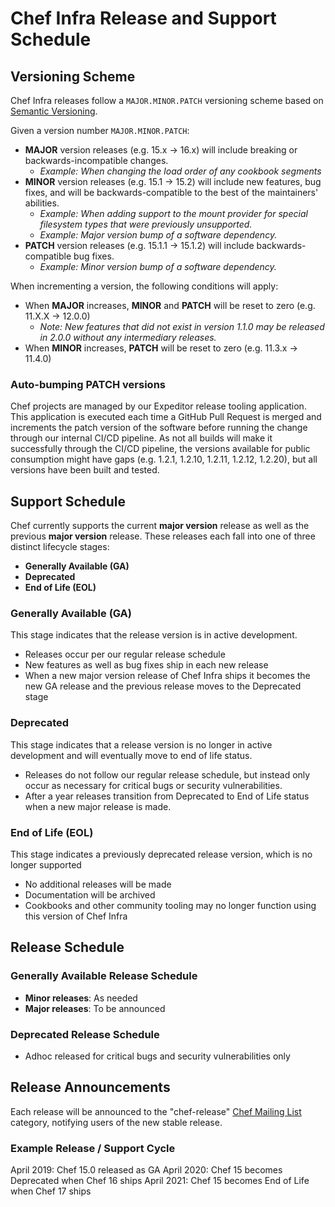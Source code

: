 # Chef Infra Release and Support Schedule

## Versioning Scheme

Chef Infra releases follow a `MAJOR.MINOR.PATCH` versioning scheme based on [Semantic Versioning](https://semver.org).

Given a version number `MAJOR.MINOR.PATCH`:

  * **MAJOR** version releases (e.g. 15.x -> 16.x) will include breaking or backwards-incompatible changes.
    * _Example: When changing the load order of any cookbook segments_
  * **MINOR** version releases (e.g. 15.1 -> 15.2) will include new features, bug fixes, and will be backwards-compatible to the best of the maintainers' abilities.
    * _Example: When adding support to the mount provider for special filesystem types that were previously unsupported._
    * _Example: Major version bump of a software dependency._
  * **PATCH** version releases (e.g. 15.1.1 -> 15.1.2) will include backwards-compatible bug fixes.
    * _Example: Minor version bump of a software dependency._

When incrementing a version, the following conditions will apply:

  * When **MAJOR** increases, **MINOR** and **PATCH** will be reset to zero (e.g. 11.X.X -> 12.0.0)
    * _Note: New features that did not exist in version 1.1.0 may be released in 2.0.0 without any intermediary releases._
  * When **MINOR** increases, **PATCH** will be reset to zero (e.g. 11.3.x -> 11.4.0)

### Auto-bumping PATCH versions

Chef projects are managed by our Expeditor release tooling application. This application is executed each time a GitHub Pull Request is merged and increments the patch version of the software before running the change through our internal CI/CD pipeline. As not all builds will make it successfully through the CI/CD pipeline, the versions available for public consumption might have gaps (e.g. 1.2.1, 1.2.10, 1.2.11, 1.2.12, 1.2.20), but all versions have been built and tested.

## Support Schedule

Chef currently supports the current **major version** release as well as the previous **major version** release. These releases each fall into one of three distinct lifecycle stages:

  - **Generally Available (GA)**
  - **Deprecated**
  - **End of Life (EOL)**

### Generally Available (GA)

This stage indicates that the release version is in active development.

  - Releases occur per our regular release schedule
  - New features as well as bug fixes ship in each new release
  - When a new major version release of Chef Infra ships it becomes the new GA release and the previous release moves to the Deprecated stage

### Deprecated

This stage indicates that a release version is no longer in active development and will eventually move to end of life status.

  - Releases do not follow our regular release schedule, but instead only occur as necessary for critical bugs or security vulnerabilities.
  - After a year releases transition from Deprecated to End of Life status when a new major release is made.

### End of Life (EOL)

This stage indicates a previously deprecated release version, which is no longer supported

  - No additional releases will be made
  - Documentation will be archived
  - Cookbooks and other community tooling may no longer function using this version of Chef Infra

## Release Schedule

### Generally Available Release Schedule

  - **Minor releases**: As needed
  - **Major releases**: To be announced

### Deprecated Release Schedule

  - Adhoc released for critical bugs and security vulnerabilities only

## Release Announcements

Each release will be announced to the "chef-release" [Chef Mailing List](https://discourse.chef.io) category, notifying users of the new stable release.

### Example Release / Support Cycle

April 2019: Chef 15.0 released as GA
April 2020: Chef 15 becomes Deprecated when Chef 16 ships
April 2021: Chef 15 becomes End of Life when Chef 17 ships

